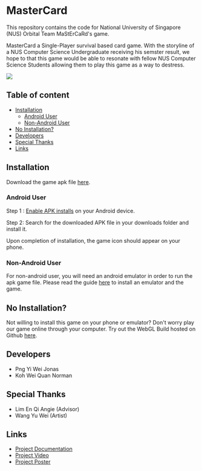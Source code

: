 # MasterCard
This repository contains the code for National University of Singapore (NUS) Orbital Team MaStErCaRd's game.

MasterCard a Single-Player survival based card game. With the storyline of a NUS Computer Science Undergraduate receiving his semster result, we hope to that this game would be able to resonate with fellow NUS Computer Science Students allowing them to play this game as a way to destress.

<a href = "https://docs.google.com/document/d/13ATCrpXiTFcSEC14VbHSJakV83VcS0wtFuaobb8b5Wk/edit?usp=sharing"><img src = "./Assets/GameScreenShot/GameStartMenu.png"/></a>

## Table of content

- [Installation](#installation)
    - [Android User](#android-user)
    - [Non-Android User](#non-andriod-user)
- [No Installation?](#no-installation)
- [Developers](#developers)
- [Special Thanks](#special-thanks)
- [Links](#links)

## Installation

Download the game apk file [here](https://drive.google.com/drive/folders/1o4PbgfO9W48qkN4bBzEFSIHirS-WezAj).

### Android User

Step 1 : [Enable APK installs](https://www.expressvpn.com/support/vpn-setup/enable-apk-installs-android/) on your Android device. 

Step 2: Search for the downloaded APK file in your downloads folder and install it.

Upon completion of installation, the game icon should appear on your phone.

### Non-Android User

For non-android user, you will need an android emulator in order to run the apk game file. Please read the guide [here](https://docs.google.com/presentation/d/1zs0ICmUpLg1rmO4ISOh4r5WJZJ7-3DZS0RtjeL9rN8Q/edit?usp=sharing) to install an emulator and the game.

## No Installation?

Not willing to install this game on your phone or emulator? Don't worry play our game online through your computer. Try out the WebGL Build hosted on Github [here](https://jonaspng.github.io/Orbital-Project_Mastercard/Builds/Milestone%203/index.html).

## Developers
* Png Yi Wei Jonas
* Koh Wei Quan Norman

## Special Thanks
* Lim En Qi Angie (Advisor)
* Wang Yu Wei (Artist)

## Links
* [Project Documentation](https://docs.google.com/document/d/13ATCrpXiTFcSEC14VbHSJakV83VcS0wtFuaobb8b5Wk/edit?usp=sharing)
* [Project Video](https://www.canva.com/design/DAFEVYIOF44/p7dBtfHG1rRzQNNYhEZrLQ/watch?utm_content=DAFEVYIOF44&utm_campaign=designshare&utm_medium=link2&utm_source=sharebutton)
* [Project Poster](https://drive.google.com/file/d/14NHZjo17mizy6xOxhIHJwp8MW9z-vCyg/view?usp=sharing)

